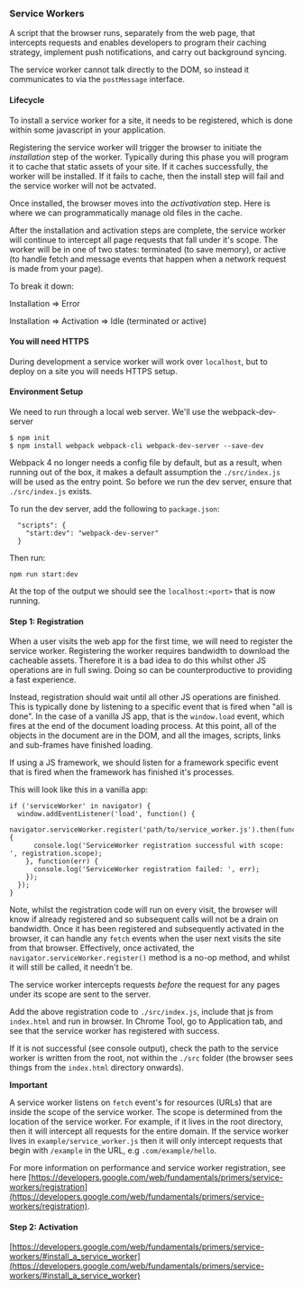 ### Service Workers

A script that the browser runs, separately from the web page, that intercepts requests and enables developers to program their caching strategy, implement push notifications, and carry out background syncing.

The service worker cannot talk directly to the DOM, so instead it communicates to via the `postMessage` interface.

#### Lifecycle

To install a service worker for a site, it needs to be registered, which is done within some javascript in your application.

Registering the service worker will trigger the browser to initiate the _installation_ step of the worker. Typically during this phase you will program it to cache that static assets of your site. If it caches successfully, the worker will be installed. If it fails to cache, then the install step will fail and the service worker will not be actvated.

Once installed, the browser moves into the _activativation_ step. Here is where we can programmatically manage old files in the cache.

After the installation and activation steps are complete, the service worker will continue to intercept all page requests that fall under it's scope. The worker will be in one of two states: terminated (to save memory), or active (to handle fetch and message events that happen when a network request is made from your page).

To break it down: 

Installation => Error

Installation => Activation => Idle (terminated or active)

#### You will need HTTPS

During development a service worker will work over `localhost`, but to deploy on a site you will needs HTTPS setup.

#### Environment Setup

We need to run through a local web server. We'll use the webpack-dev-server
```$xslt
$ npm init
$ npm install webpack webpack-cli webpack-dev-server --save-dev

```

Webpack 4 no longer needs a config file by default, but as a result, when running out of the box, it makes a default assumption the `./src/index.js` will be used as the entry point. So before we run the dev server, ensure that `./src/index.js` exists. 

To run the dev server, add the following to `package.json`:
```$xslt
  "scripts": {
    "start:dev": "webpack-dev-server"
  }
```
Then run: 

```$xslt
npm run start:dev
```

At the top of the output we should see the `localhost:<port>` that is now running.

#### Step 1: Registration

When a user visits the web app for the first time, we will need to register the service worker. Registering the worker requires bandwidth to download the cacheable assets. Therefore it is a bad idea to do this whilst other JS operations are in full swing. Doing so can be counterproductive to providing a fast experience. 

Instead, registration should wait until all other JS operations are finished. This is typically done by listening to a specific event that is fired when "all is done". In the case of a vanilla JS app, that is the `window.load` event, which fires at the end of the document loading process. At this point, all of the objects in the document are in the DOM, and all the images, scripts, links and sub-frames have finished loading.

If using a JS framework, we should listen for a framework specific event that is fired when the framework has finished it's processes.

This will look like this in a vanilla app:

```$xslt
if ('serviceWorker' in navigator) {
  window.addEventListener('load', function() {
    navigator.serviceWorker.register('path/to/service_worker.js').then(function(registration) {
      console.log('ServiceWorker registration successful with scope: ', registration.scope);
    }, function(err) {
      console.log('ServiceWorker registration failed: ', err);
    });
  });
}
```  

Note, whilst the registration code will run on every visit, the browser will know if already registered and so subsequent calls will not be a drain on bandwidth. Once it has been registered and subsequently activated in the browser, it can handle any `fetch` events when the user next visits the site from that browser. Effectively, once activated, the ` navigator.serviceWorker.register()` method is a no-op method, and whilst it will still be called, it needn't be.

The service worker intercepts requests _before_ the request for any pages under its scope are sent to the server.

Add the above registration code to `./src/index.js`, include that js from `index.html` and run in browser. In Chrome Tool, go to Application tab, and see that the service worker has registered with success.

If it is not successful (see console output), check the path to the service worker is written from the root, not within the `./src` folder (the browser sees things from the `index.html` directory onwards).

**Important**

A service worker listens on `fetch` event's for resources (URLs) that are inside the scope of the service worker. The scope is determined from the location of the service worker. For example, if it lives in the root directory, then it will intercept all requests for the entire domain. If the service worker lives in `example/service_worker.js` then it will only intercept requests that begin with `/example` in the URL, e.g `.com/example/hello`.

For more information on performance and service worker registration, see here [https://developers.google.com/web/fundamentals/primers/service-workers/registration](https://developers.google.com/web/fundamentals/primers/service-workers/registration).

#### Step 2: Activation

[https://developers.google.com/web/fundamentals/primers/service-workers/#install_a_service_worker](https://developers.google.com/web/fundamentals/primers/service-workers/#install_a_service_worker)





























